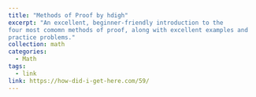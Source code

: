 ```yaml
---
title: "Methods of Proof by hdigh"
excerpt: "An excellent, beginner-friendly introduction to the
four most comomn methods of proof, along with excellent examples and 
practice problems."
collection: math
categories:
  - Math
tags:
  - link
link: https://how-did-i-get-here.com/59/
---
```



